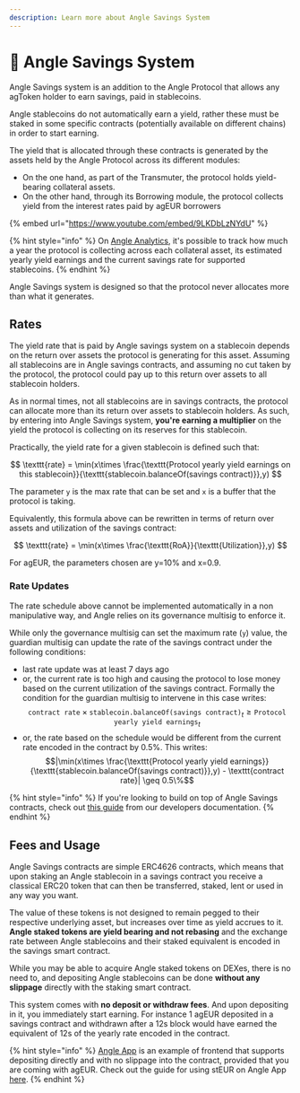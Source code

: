 ```yaml
---
description: Learn more about Angle Savings System
---
```


# 💸 Angle Savings System

Angle Savings system is an addition to the Angle Protocol that allows any agToken holder to earn savings, paid in stablecoins.

Angle stablecoins do not automatically earn a yield, rather these must be staked in some specific contracts (potentially available on different chains) in order to start earning.

The yield that is allocated through these contracts is generated by the assets held by the Angle Protocol across its different modules:

- On the one hand, as part of the Transmuter, the protocol holds yield-bearing collateral assets.
- On the other hand, through its Borrowing module, the protocol collects yield from the interest rates paid by agEUR borrowers

{% embed url="https://www.youtube.com/embed/9LKDbLzNYdU" %}

{% hint style="info" %}
On [Angle Analytics](https://facts.angle.money), it's possible to track how much a year the protocol is collecting across each collateral asset, its estimated yearly yield earnings and the current savings rate for supported stablecoins.
{% endhint %}

Angle Savings system is designed so that the protocol never allocates more than what it generates.

## Rates

The yield rate that is paid by Angle savings system on a stablecoin depends on the return over assets the protocol is generating for this asset. Assuming all stablecoins are in Angle savings contracts, and assuming no cut taken by the protocol, the protocol could pay up to this return over assets to all stablecoin holders.

As in normal times, not all stablecoins are in savings contracts, the protocol can allocate more than its return over assets to stablecoin holders. As such, by entering into Angle Savings system, **you're earning a multiplier** on the yield the protocol is collecting on its reserves for this stablecoin.

Practically, the yield rate for a given stablecoin is defined such that:

$$
\texttt{rate} = \min(x\times \frac{\texttt{Protocol yearly yield earnings on this stablecoin}}{\texttt{stablecoin.balanceOf(savings contract)}},y)
$$

The parameter `y` is the max rate that can be set and `x` is a buffer that the protocol is taking.

Equivalently, this formula above can be rewritten in terms of return over assets and utilization of the savings contract:

$$
\texttt{rate} = \min(x\times \frac{\texttt{RoA}}{\texttt{Utilization}},y)
$$

For agEUR, the parameters chosen are y=10% and x=0.9.

### Rate Updates

The rate schedule above cannot be implemented automatically in a non manipulative way, and Angle relies on its governance multisig to enforce it.

While only the governance multisig can set the maximum rate (`y`) value, the guardian multisig can update the rate of the savings contract under the following conditions:

- last rate update was at least 7 days ago
- or, the current rate is too high and causing the protocol to lose money based on the current utilization of the savings contract. Formally the condition for the guardian multisig to intervene in this case writes:
  $$\texttt{contract rate}\times \texttt{stablecoin.balanceOf(savings contract)}_t \geq \texttt{Protocol yearly yield earnings}_t$$
- or, the rate based on the schedule would be different from the current rate encoded in the contract by 0.5%. This writes:
  $$|\min(x\times \frac{\texttt{Protocol yearly yield earnings}}{\texttt{stablecoin.balanceOf(savings contract)}},y) - \texttt{contract rate}| \geq 0.5\%$$

{% hint style="info" %}
If you're looking to build on top of Angle Savings contracts, check out [this guide](https://developers.angle.money/developer-guides/savings) from our developers documentation.
{% endhint %}

## Fees and Usage

Angle Savings contracts are simple ERC4626 contracts, which means that upon staking an Angle stablecoin in a savings contract you receive a classical ERC20 token that can then be transferred, staked, lent or used in any way you want.

The value of these tokens is not designed to remain pegged to their respective underlying asset, but increases over time as yield accrues to it. **Angle staked tokens are yield bearing and not rebasing** and the exchange rate between Angle stablecoins and their staked equivalent is encoded in the savings smart contract.

While you may be able to acquire Angle staked tokens on DEXes, there is no need to, and depositing Angle stablecoins can be done **without any slippage** directly with the staking smart contract.

This system comes with **no deposit or withdraw fees**. And upon depositing in it, you immediately start earning. For instance 1 agEUR deposited in a savings contract and withdrawn after a 12s block would have earned the equivalent of 12s of the yearly rate encoded in the contract.

{% hint style="info" %}
[Angle App](https://app.angle.money) is an example of frontend that supports depositing directly and with no slippage into the contract, provided that you are coming with agEUR. Check out the guide for using stEUR on Angle App [here](../guides/app-guides/agEUR/stEUR.md).
{% endhint %}
